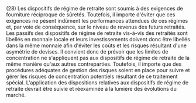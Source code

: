 (28) Les dispositifs de régime de retraite sont soumis à des exigences de fourniture réciproque de sûretés. Toutefois, il importe d'éviter que ces exigences ne pèsent indûment les performances attendues de ces régimes et, par voie de conséquence, sur le niveau de revenus des futurs retraités. Les passifs des dispositifs de régime de retraite vis-à-vis des retraités sont libellés en monnaie locale et leurs investissements doivent donc être libellés dans la même monnaie afin d'éviter les coûts et les risques résultant d'une asymétrie de devises. Il convient donc de prévoir que les limites de concentration ne s'appliquent pas aux dispositifs de régime de retraite de la même manière qu'aux autres contreparties. Toutefois, il importe que des procédures adéquates de gestion des risques soient en place pour suivre et gérer les risques de concentration potentiels résultant de ce traitement spécial. L'application des dispositions relatives aux dispositifs de régime de retraite devrait être suivie et réexaminée à la lumière des évolutions du marché.